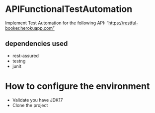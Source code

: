 # APIFunctionalTestAutomation
Implement Test Automation for the following API: “https://restful-booker.herokuapp.com”

## dependencies used
- rest-assured
- testng
- junit


# How to configure the environment
- Validate you have JDK17
- Clone the project

